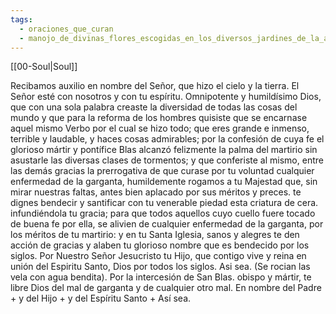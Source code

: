 ```yaml
---
tags:
  - oraciones_que_curan
  - manojo_de_divinas_flores_escogidas_en_los_diversos_jardines_de_la_antigua_sabiduria
---
```

[[00-Soul|Soul]]

Recibamos auxilio en nombre del Señor, que hizo el cielo y la tierra. El Señor esté con nosotros y con tu espíritu. Omnipotente y humildísimo Dios, que con una sola palabra creaste la diversidad de todas las cosas del mundo y que para la reforma de los hombres quisiste que se encarnase aquel mismo Verbo por el cual se hizo todo; que eres grande e inmenso, terrible y laudable, y haces cosas admirables; por la confesión de cuya fe el glorioso mártir y pontífice Blas alcanzó felizmente la palma del martirio sin asustarle las diversas clases de tormentos; y que conferiste al mismo, entre las demás gracias la prerrogativa de que curase por tu voluntad cualquier enfermedad de la garganta, humildemente rogamos a tu Majestad que, sin mirar nuestras faltas, antes bien aplacado por sus méritos y preces. te dignes bendecir y santificar con tu venerable piedad esta criatura de cera. infundiéndola tu gracia; para que todos aquellos cuyo cuello fuere tocado de buena fe por ella, se alivien de cualquier enfermedad de la garganta, por los méritos de tu martirio: y en tu Santa Iglesia, sanos y alegres te den acción de gracias y alaben tu glorioso nombre que es bendecido por los siglos. Por Nuestro Señor Jesucristo tu Hijo, que contigo vive y reina en unión del Espiritu Santo, Dios por todos los siglos. Asi sea. (Se rocian las vela con agua bendita). Por la intercesión de San Blas. obispo y mártir, te libre Dios del mal de garganta y de cualquier otro mal. En nombre del Padre + y del Hijo + y del Espíritu Santo + Así sea.

